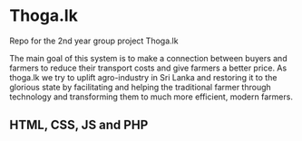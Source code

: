 # Thoga.lk

Repo for the 2nd year group project Thoga.lk  

The main goal of this system is to make a connection between buyers and farmers to reduce their
transport costs and give farmers a better price.
As thoga.lk we try to uplift agro-industry in Sri Lanka and restoring it to the glorious state by
facilitating and helping the traditional farmer through technology and transforming them to much
more efficient, modern farmers. 


## HTML, CSS, JS  and PHP

<!-- ABC ABC -->

